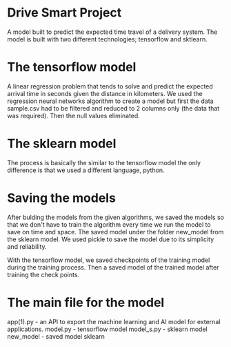 # Drive Smart Project
A model built to predict the expected time travel of a delivery system.
The model is built with two different technologies; tensorflow and sktlearn. 

# The tensorflow model
A linear regression problem that tends to solve and predict the expected arrival time in seconds given the distance in kilometers. We used the regression neural networks
algorithm to create a model but first the data sample.csv had to be filtered and reduced to 2 columns only (the data that was required). Then the null values eliminated.

# The sklearn model
The process is basically the similar to the tensorflow model the only difference is that we used a different language, python. 

# Saving the models
After bulding the models from the given algorithms, we saved the models so that we don't have to train the algorithm every time we run the model to save on time and space.
The saved model under the folder new_model from the sklearn model. We used pickle to save the model due to its simplicity and reliability.

With the tensorflow model, we saved checkpoints of the training model during the training process. Then a saved model of the trained model after training the check points.

# The main file for the model
app(1).py - an API to export the machine learning and AI model for external applications.
model.py - tensorflow model
model_s.py - sklearn model
new_model - saved model sklearn
